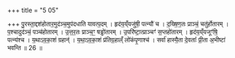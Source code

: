 +++
title = "5 05"

+++
पु॒रस्ता॒द्दश॑होतार॒मुद॑ञ्च॒मुप॑दधाति यावत्प॒दम् । हृद॑य॒य्ँयजु॑षी॒ पत्न्यौ॑ च । द॒ख्षि॒ण॒तः प्राञ्चं॒ चतु॑र्होतारम् ।  प॒श्चादुद॑ञ्चं॒ पञ्च॑होतारम् । उ॒त्त॒र॒तः प्राञ्च॒ꣳ॒ षड्ढो॑तारम् । उ॒परि॑ष्टा॒त्प्राञ्चꣳ॑ स॒प्तहो॑तारम् । हृद॑य॒य्ँयजूꣳ॑षि॒ पत्न्य॑श्च ।  य॒थाऽव॒का॒शं ग्रहान्॑ । य॒था॒ऽव॒का॒शं प्र॑तिग्र॒हाल्ँ लो॑कंपृ॒णाश्च॑ । सर्वा॑ हास्यै॒ता दे॒वताः᳚ प्री॒ता अ॒भीष्टा॑ भवन्ति ॥ 26 ॥

